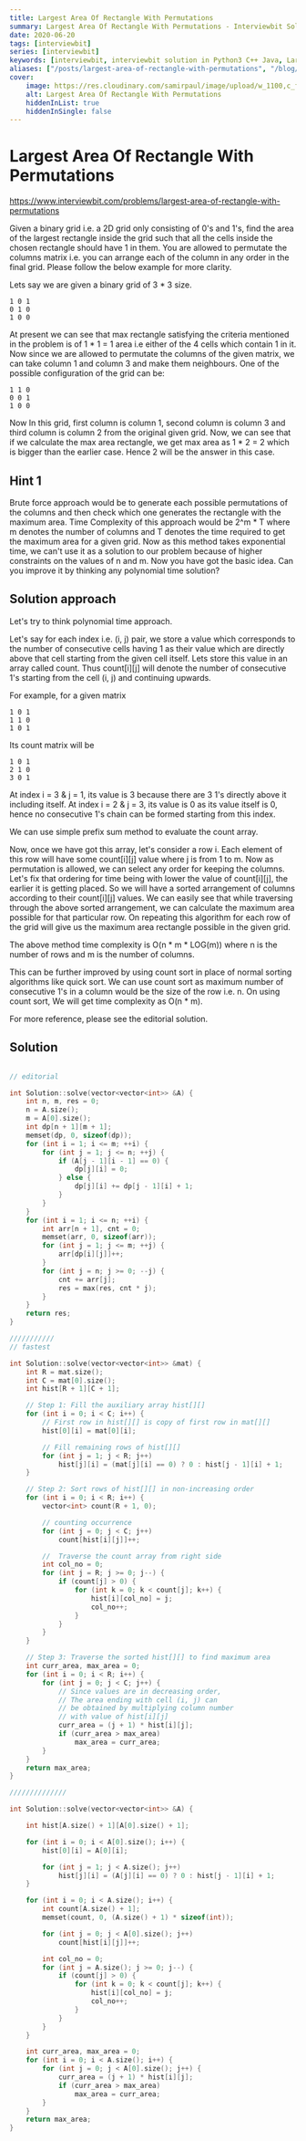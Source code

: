 ```yaml
---
title: Largest Area Of Rectangle With Permutations
summary: Largest Area Of Rectangle With Permutations - Interviewbit Solution Explained
date: 2020-06-20
tags: [interviewbit]
series: [interviewbit]
keywords: [interviewbit, interviewbit solution in Python3 C++ Java, Largest Area Of Rectangle With Permutations solution]
aliases: ["/posts/largest-area-of-rectangle-with-permutations", "/blog/posts/largest-area-of-rectangle-with-permutations", "/largest-area-of-rectangle-with-permutations"]
cover:
    image: https://res.cloudinary.com/samirpaul/image/upload/w_1100,c_fit,co_rgb:FFFFFF,l_text:Arial_70_bold:Largest Area Of Rectangle With Permutations - Solution Explained/problem-solving.webp
    alt: Largest Area Of Rectangle With Permutations
    hiddenInList: true
    hiddenInSingle: false
---
```


# Largest Area Of Rectangle With Permutations

https://www.interviewbit.com/problems/largest-area-of-rectangle-with-permutations

Given a binary grid i.e. a 2D grid only consisting of 0's and 1's, find the area of the largest rectangle inside the grid such that all the cells inside the chosen rectangle should have 1 in them. You are allowed to permutate the columns matrix i.e. you can arrange each of the column in any order in the final grid. Please follow the below example for more clarity.

Lets say we are given a binary grid of 3 * 3 size.
```
1 0 1
0 1 0
1 0 0
```
At present we can see that max rectangle satisfying the criteria mentioned in the problem is of 1 * 1 = 1 area i.e either of the 4 cells which contain 1 in it. Now since we are allowed to permutate the columns of the given matrix, we can take column 1 and column 3 and make them neighbours. One of the possible configuration of the grid can be:
```
1 1 0
0 0 1
1 0 0
```

Now In this grid, first column is column 1, second column is column 3 and third column is column 2 from the original given grid. Now, we can see that if we calculate the max area rectangle, we get max area as 1 * 2 = 2 which is bigger than the earlier case. Hence 2 will be the answer in this case.


## Hint 1

Brute force approach would be to generate each possible permutations of the columns and then check which one generates the rectangle with the maximum area. 
Time Complexity of this approach would be 2^m * T where m denotes the number of columns and T denotes the time required to get the maximum area for a given grid. Now as this method takes exponential time, we can't use it as a solution to our problem because of higher constraints on the values of n and m. 
Now you have got the basic idea. Can you improve it by thinking any polynomial time solution? 

## Solution approach

Let's try to think polynomial time approach.

Let's say for each index i.e. (i, j) pair, we store a value which corresponds to the number of consecutive cells having 1 as their value which are directly above that cell starting from the given cell itself. Lets store this value in an array called count. Thus count[i][j] will denote the number of consecutive 1's starting from the cell (i, j) and continuing upwards. 

For example, for a given matrix

```
1 0 1
1 1 0
1 0 1 
```
Its count matrix will be
```
1 0 1
2 1 0
3 0 1 
```
 At index i = 3 & j = 1, its value is 3 because there are 3 1's directly above it including itself. At index i = 2 & j = 3, its value is 0 as its value itself is 0, hence no consecutive 1's chain can be formed starting from this index.

We can use simple prefix sum method to evaluate the count array. 

Now, once we have got this array, let's consider a row i. Each element of this row will have some count[i][j] value where j is from 1 to m. Now as permutation is allowed, we can select any order for keeping the columns. Let's fix that ordering for time being with lower the value of count[i][j], the earlier it is getting placed. So we will have a sorted arrangement of columns according to their count[i][j] values. We can easily see that while traversing through the above sorted arrangement, we can calculate the maximum area possible for that particular row. On repeating this algorithm for each row of the grid will give us the maximum area rectangle possible in the given grid. 

The above method time complexity is O(n * m * LOG(m)) where n is the number of rows and m is the number of columns. 

This can be further improved by using count sort in place of normal sorting algorithms like quick sort. We can use count sort as maximum number of consecutive 1's in a column would be the size of the row i.e. n. On using count sort, We will get time complexity as O(n * m).

For more reference, please see the editorial solution.

## Solution

```cpp

// editorial

int Solution::solve(vector<vector<int>> &A) {
    int n, m, res = 0;
    n = A.size();
    m = A[0].size();
    int dp[n + 1][m + 1];
    memset(dp, 0, sizeof(dp));
    for (int i = 1; i <= m; ++i) {
        for (int j = 1; j <= n; ++j) {
            if (A[j - 1][i - 1] == 0) {
                dp[j][i] = 0;
            } else {
                dp[j][i] += dp[j - 1][i] + 1;
            }
        }
    }
    for (int i = 1; i <= n; ++i) {
        int arr[n + 1], cnt = 0;
        memset(arr, 0, sizeof(arr));
        for (int j = 1; j <= m; ++j) {
            arr[dp[i][j]]++;
        }
        for (int j = n; j >= 0; --j) {
            cnt += arr[j];
            res = max(res, cnt * j);
        }
    }
    return res;
}

///////////
// fastest

int Solution::solve(vector<vector<int>> &mat) {
    int R = mat.size();
    int C = mat[0].size();
    int hist[R + 1][C + 1];

    // Step 1: Fill the auxiliary array hist[][]
    for (int i = 0; i < C; i++) {
        // First row in hist[][] is copy of first row in mat[][]
        hist[0][i] = mat[0][i];

        // Fill remaining rows of hist[][]
        for (int j = 1; j < R; j++)
            hist[j][i] = (mat[j][i] == 0) ? 0 : hist[j - 1][i] + 1;
    }

    // Step 2: Sort rows of hist[][] in non-increasing order
    for (int i = 0; i < R; i++) {
        vector<int> count(R + 1, 0);

        // counting occurrence
        for (int j = 0; j < C; j++)
            count[hist[i][j]]++;

        //  Traverse the count array from right side
        int col_no = 0;
        for (int j = R; j >= 0; j--) {
            if (count[j] > 0) {
                for (int k = 0; k < count[j]; k++) {
                    hist[i][col_no] = j;
                    col_no++;
                }
            }
        }
    }

    // Step 3: Traverse the sorted hist[][] to find maximum area
    int curr_area, max_area = 0;
    for (int i = 0; i < R; i++) {
        for (int j = 0; j < C; j++) {
            // Since values are in decreasing order,
            // The area ending with cell (i, j) can
            // be obtained by multiplying column number
            // with value of hist[i][j]
            curr_area = (j + 1) * hist[i][j];
            if (curr_area > max_area)
                max_area = curr_area;
        }
    }
    return max_area;
}

//////////////

int Solution::solve(vector<vector<int>> &A) {

    int hist[A.size() + 1][A[0].size() + 1];

    for (int i = 0; i < A[0].size(); i++) {
        hist[0][i] = A[0][i];

        for (int j = 1; j < A.size(); j++)
            hist[j][i] = (A[j][i] == 0) ? 0 : hist[j - 1][i] + 1;
    }

    for (int i = 0; i < A.size(); i++) {
        int count[A.size() + 1];
        memset(count, 0, (A.size() + 1) * sizeof(int));

        for (int j = 0; j < A[0].size(); j++)
            count[hist[i][j]]++;

        int col_no = 0;
        for (int j = A.size(); j >= 0; j--) {
            if (count[j] > 0) {
                for (int k = 0; k < count[j]; k++) {
                    hist[i][col_no] = j;
                    col_no++;
                }
            }
        }
    }

    int curr_area, max_area = 0;
    for (int i = 0; i < A.size(); i++) {
        for (int j = 0; j < A[0].size(); j++) {
            curr_area = (j + 1) * hist[i][j];
            if (curr_area > max_area)
                max_area = curr_area;
        }
    }
    return max_area;
}
```